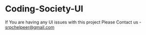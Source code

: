 # Coding-Society-UI
If You are having any UI issues with this project Please Contact us - srpchelpeer@gmail.com
